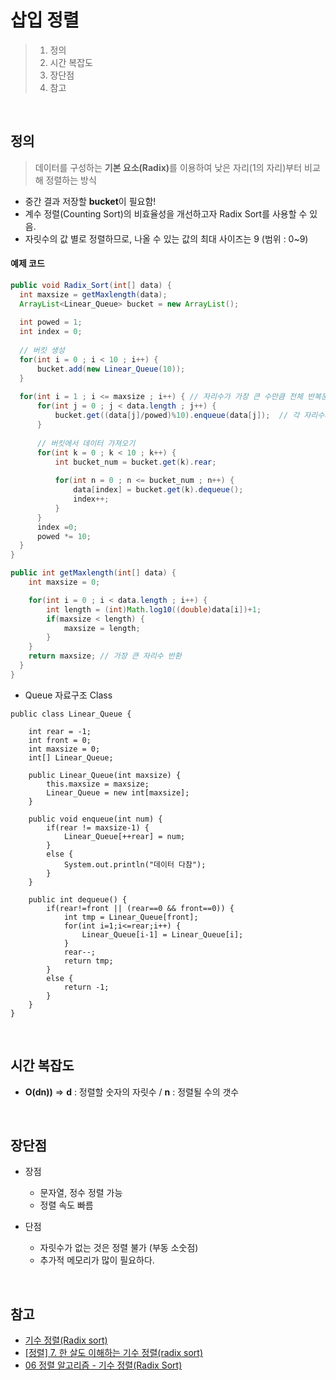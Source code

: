 # 삽입 정렬
> 1. 정의
> 2. 시간 복잡도
> 3. 장단점
> 4. 참고

<br/>

## 정의
> 데이터를 구성하는 <b>기본 요소(Radix)</b>를 이용하여 낮은 자리(1의 자리)부터 비교해 정렬하는 방식
- 중간 결과 저장할 <b>bucket</b>이 필요함!
- 계수 정렬(Counting Sort)의 비효율성을 개선하고자 Radix Sort를 사용할 수 있음.
- 자릿수의 값 별로 정렬하므로, 나올 수 있는 값의 최대 사이즈는 9 (범위 : 0~9)


#### 예제 코드
```java
public void Radix_Sort(int[] data) {
  int maxsize = getMaxlength(data);
  ArrayList<Linear_Queue> bucket = new ArrayList();
  
  int powed = 1;
  int index = 0;
  
  // 버킷 생성
  for(int i = 0 ; i < 10 ; i++) {
      bucket.add(new Linear_Queue(10));
  }
  
  for(int i = 1 ; i <= maxsize ; i++) { // 자리수가 가장 큰 수만큼 전체 반복문 반복
      for(int j = 0 ; j < data.length ; j++) {
          bucket.get((data[j]/powed)%10).enqueue(data[j]);  // 각 자리수의 맞는 index의 bucket에 넣는다.
      }
  
      // 버킷에서 데이터 가져오기
      for(int k = 0 ; k < 10 ; k++) {
          int bucket_num = bucket.get(k).rear;
  
          for(int n = 0 ; n <= bucket_num ; n++) {
              data[index] = bucket.get(k).dequeue();
              index++;
          }
      }
      index =0;
      powed *= 10;
  }
}

public int getMaxlength(int[] data) {
    int maxsize = 0;

    for(int i = 0 ; i < data.length ; i++) {
        int length = (int)Math.log10((double)data[i])+1;
        if(maxsize < length) {
            maxsize = length;
        }
    }
    return maxsize; // 가장 큰 자리수 반환
  }
}

```

- Queue 자료구조 Class
```
public class Linear_Queue {
    
    int rear = -1;
    int front = 0;
    int maxsize = 0;
    int[] Linear_Queue;
    
    public Linear_Queue(int maxsize) {
        this.maxsize = maxsize;
        Linear_Queue = new int[maxsize];
    }
    
    public void enqueue(int num) {
        if(rear != maxsize-1) {
            Linear_Queue[++rear] = num;
        }
        else {
            System.out.println("데이터 다참");
        }
    }
    
    public int dequeue() {
        if(rear!=front || (rear==0 && front==0)) {
            int tmp = Linear_Queue[front];
            for(int i=1;i<=rear;i++) {
                Linear_Queue[i-1] = Linear_Queue[i];
            }
            rear--;
            return tmp;
        }
        else {
            return -1;
        }    
    }
}
```
<br/>

## 시간 복잡도
- <b>O(dn))</b>
⇒ <b>d</b> : 정렬할 숫자의 자릿수 / <b>n</b> : 정렬될 수의 갯수

<br/>

## 장단점
* 장점
   * 문자열, 정수 정렬 가능
   * 정렬 속도 빠름

* 단점
  * 자릿수가 없는 것은 정렬 불가 (부동 소숫점)
  * 추가적 메모리가 많이 필요하다.

<br/>

## 참고
- [기수 정렬(Radix sort)](https://gyoogle.dev/blog/algorithm/Radix%20Sort.html)
- [[정렬] 7. 한 살도 이해하는 기수 정렬(radix sort)](https://10000cow.tistory.com/entry/%EC%A0%95%EB%A0%AC-7-%EA%B8%B0%EC%88%98-%EC%A0%95%EB%A0%ACradix-sort)
- [06 정렬 알고리즘 - 기수 정렬(Radix Sort)](https://lktprogrammer.tistory.com/48)
